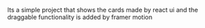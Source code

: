 Its a simple project that shows the cards made by react ui and the draggable functionality is added by framer motion 

